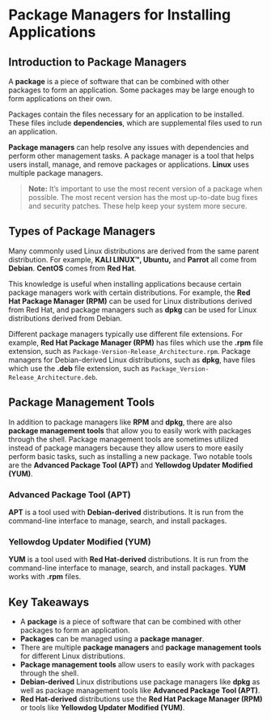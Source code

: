 # Package Managers for Installing Applications

## Introduction to Package Managers

A **package** is a piece of software that can be combined with other packages to form an application. Some packages may be large enough to form applications on their own.

Packages contain the files necessary for an application to be installed. These files include **dependencies**, which are supplemental files used to run an application.

**Package managers** can help resolve any issues with dependencies and perform other management tasks. A package manager is a tool that helps users install, manage, and remove packages or applications. **Linux** uses multiple package managers.

> **Note:** It’s important to use the most recent version of a package when possible. The most recent version has the most up-to-date bug fixes and security patches. These help keep your system more secure.

## Types of Package Managers

Many commonly used Linux distributions are derived from the same parent distribution. For example, **KALI LINUX™, Ubuntu,** and **Parrot** all come from **Debian**. **CentOS** comes from **Red Hat**.

This knowledge is useful when installing applications because certain package managers work with certain distributions. For example, the **Red Hat Package Manager (RPM)** can be used for Linux distributions derived from Red Hat, and package managers such as **dpkg** can be used for Linux distributions derived from Debian.

Different package managers typically use different file extensions. For example, **Red Hat Package Manager (RPM)** has files which use the **.rpm** file extension, such as `Package-Version-Release_Architecture.rpm`. Package managers for Debian-derived Linux distributions, such as **dpkg**, have files which use the **.deb** file extension, such as `Package_Version-Release_Architecture.deb`.

## Package Management Tools

In addition to package managers like **RPM** and **dpkg**, there are also **package management tools** that allow you to easily work with packages through the shell. Package management tools are sometimes utilized instead of package managers because they allow users to more easily perform basic tasks, such as installing a new package. Two notable tools are the **Advanced Package Tool (APT)** and **Yellowdog Updater Modified (YUM)**.

### Advanced Package Tool (APT)

**APT** is a tool used with **Debian-derived** distributions. It is run from the command-line interface to manage, search, and install packages.

### Yellowdog Updater Modified (YUM)

**YUM** is a tool used with **Red Hat-derived** distributions. It is run from the command-line interface to manage, search, and install packages. **YUM** works with **.rpm** files.

## Key Takeaways

- A **package** is a piece of software that can be combined with other packages to form an application.
- **Packages** can be managed using a **package manager**.
- There are multiple **package managers** and **package management tools** for different Linux distributions.
- **Package management tools** allow users to easily work with packages through the shell.
- **Debian-derived** Linux distributions use package managers like **dpkg** as well as package management tools like **Advanced Package Tool (APT)**.
- **Red Hat-derived** distributions use the **Red Hat Package Manager (RPM)** or tools like **Yellowdog Updater Modified (YUM)**.

